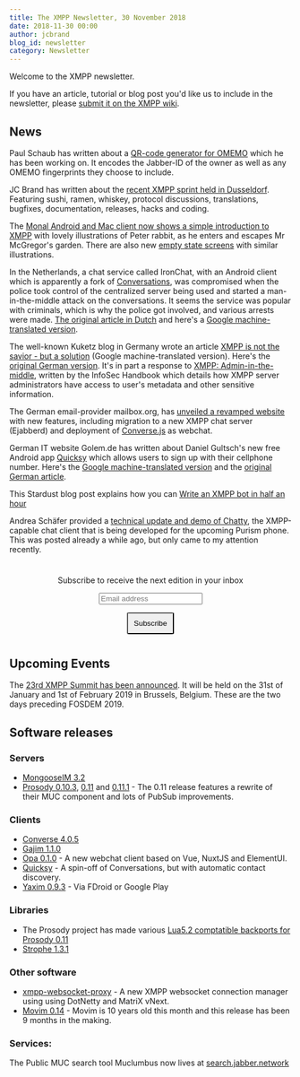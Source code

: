 ```yaml
---
title: The XMPP Newsletter, 30 November 2018
date: 2018-11-30 00:00
author: jcbrand
blog_id: newsletter 
category: Newsletter
---
```


Welcome to the XMPP newsletter.

If you have an article, tutorial or blog post you'd like us to include in the
newsletter, please [submit it on the XMPP wiki](https://wiki.xmpp.org/web/News_and_Articles_for_the_next_XMPP_Newsletter).

## News

Paul Schaub has written about a [QR-code generator for OMEMO](https://blog.jabberhead.tk/2018/11/03/qr-code-generator-for-omemo/)
which he has been working on. It encodes the Jabber-ID of the owner as well as any OMEMO
fingerprints they choose to include.

JC Brand has written about the [recent XMPP sprint held in Dusseldorf](https://opkode.com/blog/xmpp-sprint-dusseldorf/).
Featuring sushi, ramen, whiskey, protocol discussions, translations, bugfixes, documentation, releases, hacks and coding.

The [Monal Android and Mac client now shows a simple introduction to
XMPP](https://monal.im/blog/the-welcome-screen/) with
lovely illustrations of Peter rabbit, as he enters and escapes Mr McGregor's garden.
There are also new [empty state screens](https://monal.im/blog/the-empty-state/) with similar illustrations.

In the Netherlands, a chat service called IronChat, with an Android client which
is apparently a fork of [Conversations](https://conversations.im/), was 
compromised when the police took control of the centralized server being used
and started a man-in-the-middle attack on the conversations. It seems the
service was popular with criminals, which is why the police got involved,
and various arrests were made. [The original article in Dutch](https://nos.nl/artikel/2258309-beveiliging-door-politie-gekraakte-cryptofoons-was-twijfelachtig.html)
and here's a [Google machine-translated version](https://translate.google.com/translate?hl=&sl=nl&tl=en&u=https%3A%2F%2Fnos.nl%2Fartikel%2F2258309-beveiliging-door-politie-gekraakte-cryptofoons-was-twijfelachtig.html).

The well-known Kuketz blog in Germany wrote an article [XMPP is not the savior - but a solution](https://translate.google.com/translate?hl=&sl=auto&tl=en&u=https%3A%2F%2Fwww.kuketz-blog.de%2Fmessenger-xmpp-ist-nicht-der-heilsbringer-aber-eine-loesung%2F)
(Google machine-translated version). Here's the [original German version](https://www.kuketz-blog.de/messenger-xmpp-ist-nicht-der-heilsbringer-aber-eine-loesung/).
It's in part a response to [XMPP: Admin-in-the-middle](https://infosec-handbook.eu/blog/xmpp-aitm/), written by the InfoSec Handbook
which details how XMPP server administrators have access to user's metadata and
other sensitive information.

The German email-provider mailbox.org, has [unveiled a revamped website](https://mailbox.org/en/post/a-new-logo-a-new-website-new-software-versions-and-new-features-at-mailbox-org)
with new features, including migration to a new XMPP chat server (Ejabberd)
and deployment of [Converse.js](http://conversejs.org/) as webchat.

German IT website Golem.de has written about Daniel Gultsch's new free Android app
[Quicksy](https://play.google.com/store/apps/details?id=im.quicksy.client)
which allows users to sign up with their cellphone number.
Here's the [Google machine-translated
version](https://translate.google.com/translate?hl=&sl=de&tl=en&u=https%3A%2F%2Fwww.golem.de%2Fnews%2Fquicksy-mit-der-telefonnummer-ins-jabber-netz-1811-137855.html)
and the [original German article](https://www.golem.de/news/quicksy-mit-der-telefonnummer-ins-jabber-netz-1811-137855.html).

This Stardust blog post explains how you can [Write an XMPP bot in half an hour](https://starbeamrainbowlabs.com/blog/article.php?article=posts%2F327-Write-an-XMPP-bot-in-half-an-hour.html)

Andrea Schäfer provided a [technical update and demo of Chatty](https://puri.sm/posts/librem5-progress-report-19/),
the XMPP-capable chat client that is being developed for the upcoming Purism phone.
This was posted already a while ago, but only came to my attention recently.

<form style="padding: 10px; text-align:center; margin-bottom: 30px;"
      action="https://tinyletter.com/xmpp" method="post" target="popupwindow"
      onsubmit="window.open('https://tinyletter.com/xmpp', 'popupwindow',
      'scrollbars=yes,width=800,height=600');return true">
<p><label for="tlemail">Subscribe to receive the next edition in your inbox</label></p>
<p><input type="text" placeholder="Email address" name="email" id="tlemail" /></p>
<input type="hidden" value="1" name="embed"/>
<input type="submit" style="padding: 10px; border-radius: 5%" value="Subscribe" />
</form>

## Upcoming Events

The [23rd XMPP Summit has been announced](https://xmpp.org/2018/11/xmpp-summit-23/).
It will be held on the 31st of January and 1st of February 2019 in Brussels,
Belgium. These are the two days preceding FOSDEM 2019.

## Software releases

### Servers

* [MongooseIM 3.2](https://www.erlang-solutions.com/blog/mongooseim-3-2-meet-our-inbox.html)
* [Prosody 0.10.3](https://blog.prosody.im/prosody-0-10-3-released/), [0.11](https://blog.prosody.im/prosody-0-11-0-released/) and [0.11.1](https://blog.prosody.im/prosody-0-11-1-released/) - The 0.11 release features a rewrite of their MUC component and lots of PubSub improvements.

### Clients

* [Converse 4.0.5](https://github.com/conversejs/converse.js/releases/tag/v4.0.5)
* [Gajim 1.1.0](https://dev.gajim.org/gajim/gajim/blob/gajim-1.1.0/ChangeLog)
* [Opa 0.1.0](https://github.com/credija/opa/releases/tag/0.1.0) - A new webchat client based on Vue, NuxtJS and ElementUI.
* [Quicksy](https://quicksy.im/) - A spin-off of Conversations, but with automatic contact discovery.
* [Yaxim 0.9.3](https://yaxim.org/download/) - Via FDroid or Google Play

### Libraries

* The Prosody project has made various [Lua5.2 comptatible backports for Prosody 0.11](https://blog.prosody.im/lua52-compatible-package-backports/)
* [Strophe 1.3.1](https://github.com/strophe/strophejs/releases/tag/v1.3.1)

### Other software

* [xmpp-websocket-proxy](https://www.ag-software.net/2018/11/19/xmpp-websocket-connection-manager/) - A new XMPP websocket connection manager using using DotNetty and MatriX vNext.
* [Movim 0.14](https://nl.movim.eu/?node/pubsub.movim.eu/Movim/movim-0-14-scotty-anniversary-edition-J8qk3N) - Movim is 10 years old this month and this release has been 9 months in the making.

### Services:

The Public MUC search tool Muclumbus now lives at [search.jabber.network](https://search.jabber.network/)
